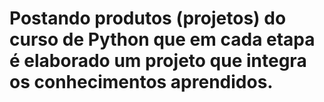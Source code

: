# Postando produtos (projetos) do curso de Python que em cada etapa é elaborado um projeto que integra os conhecimentos aprendidos.
